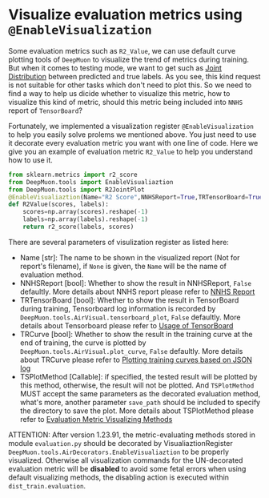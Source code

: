 # Visualize evaluation metrics using `@EnableVisualization`

Some evaluation metrics such as `R2_Value`, we can use default curve plotting tools of `DeepMuon` to visualize the trend of metrics during training. But when it comes to testing mode, we want to get such as [Joint Distribution](https://en.wikipedia.org/wiki/Joint_probability_distribution) between predicted and true labels. As you see, this kind request is not suitable for other tasks which don't need to plot this. So we need to find a way to help us dicide whether to visualize this metric, how to visualize this kind of metric, should this metric being included into `NNHS` report of `TensorBoard`?

Fortunately, we implemented a visualization register `@EnableVisualization` to help you easily solve prolems we mentioned above. You just need to use it decorate every evaluation metric you want with one line of code. Here we give you an example of evaluation metric `R2_Value` to help you understand how to use it.

```python
from sklearn.metrics import r2_score
from DeepMuon.tools import EnableVisualiaztion
from DeepMuon.tools import R2JointPlot
@EnableVisualiaztion(Name="R2 Score",NNHSReport=True,TRTensorBoard=True,TRCurve=True,TSPlotMethod=R2JointPlot)
def R2Value(scores, labels):
    scores=np.array(scores).reshape(-1)
    labels=np.array(labels).reshape(-1)
    return r2_score(labels, scores)
```

There are several parameters of visulization register as listed here:

- Name [str]: The name to be shown in the visualized report (Not for report's filename), if `None` is given, the `Name` will be the name of evaluation method.
- NNHSReport [bool]: Whether to show the result in NNHSReport, `False` defaultly. More details about NNHS report please refer to [NNHS Report](https://airscker.github.io/DeepMuon/tutorials/index.html#/log/nnhs_report)
- TRTensorBoard [bool]: Whether to show the result in TensorBoard during training, Tensorboard log information is recorded by `DeepMuon.tools.AirVisual.tensorboard_plot`, `False` defaultly. More details about Tensorboard please refer to [Usage of TensorBoard](https://airscker.github.io/DeepMuon/tutorials/index.html#/log/tensorboard)
- TRCurve [bool]: Whether to show the result in the training curve at the end of training, the curve is plotted by `DeepMuon.tools.AirVisual.plot_curve`, `False` defaultly. More details about TRCurve please refer to [Plotting training curves based on JSON log](https://airscker.github.io/DeepMuon/tutorials/index.html#/log/tr_curve)
- TSPlotMethod [Callable]: if specified, the tested result will be plotted by this method, otherwise, the result will not be plotted. And `TSPlotMethod` MUST accept the same parameters as the decorated evaluation method, what's more, another parameter `save_path` should be included to specify the directory to save the plot. More details about TSPlotMethod please refer to [Evaluation Metric Visualizing Methods](https://airscker.github.io/DeepMuon/tutorials/index.html#/vis_metric)

ATTENTION: After version 1.23.91, the metric-evaluating methods stored in module `evaluation.py` should be decorated by VisualiaztionRegister `DeepMuon.tools.AirDecorators.EnableVisualiaztion` to be properly visualized. Otherwise all visualization commands for the UN-decorated evaluation metric will be **disabled** to avoid some fetal errors when using default visualizing methods, the disabling action is executed within `dist_train.evaluation`.
